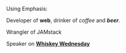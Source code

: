 Using Emphasis:

Developer of **web**, drinker of _coffee_ and **_beer_**.

Wrangler of JAMstack

Speaker on [**Whiskey Wednesday**]

<!-- Links -->

[**whiskey wednesday**]:
  https://www.youtube.com/channel/UC3ob2PbcsXT3IIMX--wLEfg
